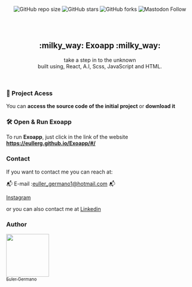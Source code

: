 <div align="center">
  
  ![GitHub repo size](https://img.shields.io/github/repo-size/eullerg/Exoapp)
  ![GitHub stars](https://img.shields.io/github/stars/eullerg/Exoapp)
  ![GitHub forks](https://img.shields.io/github/forks/eullerg/Exoapp)
  ![Mastodon Follow](https://img.shields.io/mastodon/follow/110913095554798781)


  <br />
  <br />

  <h2 align="center"> :milky_way: Exoapp :milky_way: </h2>

  take a step in to the unknown  <br />built using, React, A.I, Scss, JavaScript and HTML.

  </div>

  <br />

  ### 📁 Project Acess

You can <strong> access the source code of the initial project </strong> or <strong> download it </strong>

### 🛠️ Open & Run Exoapp

To run **Exoapp**, just click in the link of the website **https://eullerg.github.io/Exoapp/#/** 


### Contact

If you want to contact me you can reach at: 

:mailbox_with_mail: E-mail :euller_germano1@hotmail.com	:mailbox_with_mail: 	

 [Instagram](https://www.instagram.com/og.euller)

or you can also contact me at [Linkedin](https://www.linkedin.com/in/euler-germano-8bb425252/)



### Author

 [<img src="https://avatars.githubusercontent.com/u/28613413?v=4" width=115><br><sub>Euler Germano</sub>](https://github.com/eullerg) 
